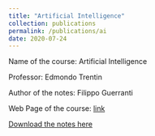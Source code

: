 ```yaml
---
title: "Artificial Intelligence"
collection: publications
permalink: /publications/ai
date: 2020-07-24
---
```

Name of the course: Artificial Intelligence

Professor: Edmondo Trentin

Author of the notes: Filippo Guerranti

Web Page of the course: [link](https://www3.diism.unisi.it/~trentin/IA1920.html)


[Download the notes here](https://drive.google.com/file/d/1P-s6KYZBHvL4DQXU7zSPH2dZbJXyS6yy/view?usp=sharing)


